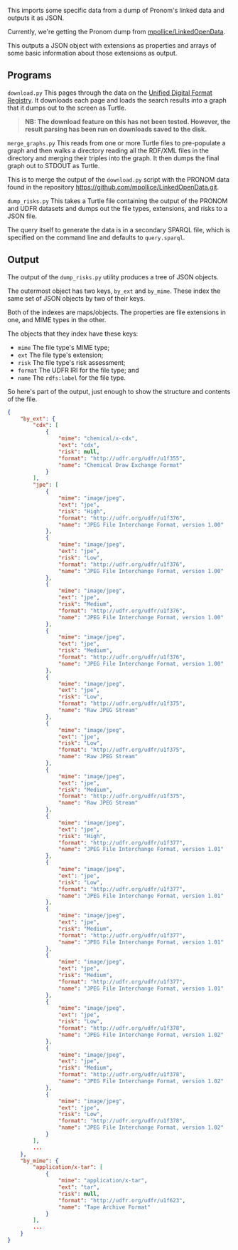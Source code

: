 
This imports some specific data from a dump of Pronom's linked data and outputs
it as JSON.

Currently, we're getting the Pronom dump from
[mpollice/LinkedOpenData](https://github.com/mpollice/LinkedOpenData).

This outputs a JSON object with extensions as properties and arrays of some
basic information about those extensions as output.

## Programs

`download.py` This pages through the data on the [Unified Digital Format
Registry](http://udfr.org/). It downloads each page and loads the search
results into a graph that it dumps out to the screen as Turtle.

> **NB: The download feature on this has not been tested. However, the result
> parsing has been run on downloads saved to the disk.**

`merge_graphs.py` This reads from one or more Turtle files to pre-populate
a graph and then walks a directory reading all the RDF/XML files in the
directory and merging their triples into the graph. It then dumps the final
graph out to STDOUT as Turtle.

This is to merge the output of the `download.py` script with the PRONOM data
found in the repository https://github.com/mpollice/LinkedOpenData.git.

`dump_risks.py` This takes a Turtle file containing the output of the PRONOM
and UDFR datasets and dumps out the file types, extensions, and risks to a JSON
file.

The query itself to generate the data is in a secondary SPARQL file, which is
specified on the command line and defaults to `query.sparql`.

## Output

The output of the `dump_risks.py` utility produces a tree of JSON objects.

The outermost object has two keys, `by_ext` and `by_mime`. These index the same
set of JSON objects by two of their keys.

Both of the indexes are maps/objects. The properties are file extensions in
one, and MIME types in the other.

The objects that they index have these keys:

* `mime` The file type's MIME type;
* `ext` The file type's extension;
* `risk` The file type's risk assessment;
* `format` The UDFR IRI for the file type; and
* `name` The `rdfs:label` for the file type.

So here's part of the output, just enough to show the structure and contents of
the file.

```json
{
    "by_ext": {
        "cdx": [
            {
                "mime": "chemical/x-cdx",
                "ext": "cdx",
                "risk": null,
                "format": "http://udfr.org/udfr/u1f355",
                "name": "Chemical Draw Exchange Format"
            }
        ],
        "jpe": [
            {
                "mime": "image/jpeg",
                "ext": "jpe",
                "risk": "High",
                "format": "http://udfr.org/udfr/u1f376",
                "name": "JPEG File Interchange Format, version 1.00"
            },
            {
                "mime": "image/jpeg",
                "ext": "jpe",
                "risk": "Low",
                "format": "http://udfr.org/udfr/u1f376",
                "name": "JPEG File Interchange Format, version 1.00"
            },
            {
                "mime": "image/jpeg",
                "ext": "jpe",
                "risk": "Medium",
                "format": "http://udfr.org/udfr/u1f376",
                "name": "JPEG File Interchange Format, version 1.00"
            },
            {
                "mime": "image/jpeg",
                "ext": "jpe",
                "risk": "Medium",
                "format": "http://udfr.org/udfr/u1f376",
                "name": "JPEG File Interchange Format, version 1.00"
            },
            {
                "mime": "image/jpeg",
                "ext": "jpe",
                "risk": "Low",
                "format": "http://udfr.org/udfr/u1f375",
                "name": "Raw JPEG Stream"
            },
            {
                "mime": "image/jpeg",
                "ext": "jpe",
                "risk": "Low",
                "format": "http://udfr.org/udfr/u1f375",
                "name": "Raw JPEG Stream"
            },
            {
                "mime": "image/jpeg",
                "ext": "jpe",
                "risk": "Medium",
                "format": "http://udfr.org/udfr/u1f375",
                "name": "Raw JPEG Stream"
            },
            {
                "mime": "image/jpeg",
                "ext": "jpe",
                "risk": "High",
                "format": "http://udfr.org/udfr/u1f377",
                "name": "JPEG File Interchange Format, version 1.01"
            },
            {
                "mime": "image/jpeg",
                "ext": "jpe",
                "risk": "Low",
                "format": "http://udfr.org/udfr/u1f377",
                "name": "JPEG File Interchange Format, version 1.01"
            },
            {
                "mime": "image/jpeg",
                "ext": "jpe",
                "risk": "Medium",
                "format": "http://udfr.org/udfr/u1f377",
                "name": "JPEG File Interchange Format, version 1.01"
            },
            {
                "mime": "image/jpeg",
                "ext": "jpe",
                "risk": "Medium",
                "format": "http://udfr.org/udfr/u1f377",
                "name": "JPEG File Interchange Format, version 1.01"
            },
            {
                "mime": "image/jpeg",
                "ext": "jpe",
                "risk": "Low",
                "format": "http://udfr.org/udfr/u1f378",
                "name": "JPEG File Interchange Format, version 1.02"
            },
            {
                "mime": "image/jpeg",
                "ext": "jpe",
                "risk": "Medium",
                "format": "http://udfr.org/udfr/u1f378",
                "name": "JPEG File Interchange Format, version 1.02"
            },
            {
                "mime": "image/jpeg",
                "ext": "jpe",
                "risk": "Low",
                "format": "http://udfr.org/udfr/u1f378",
                "name": "JPEG File Interchange Format, version 1.02"
            }
        ],
        ...
    },
    "by_mime": {
        "application/x-tar": [
            {
                "mime": "application/x-tar",
                "ext": "tar",
                "risk": null,
                "format": "http://udfr.org/udfr/u1f623",
                "name": "Tape Archive Format"
            }
        ],
        ...
    }
}
```



